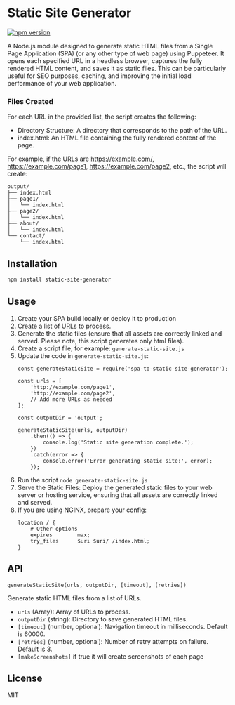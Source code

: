 # Static Site Generator

[![npm version](https://badge.fury.io/js/spa-to-static-site-generator.svg)](https://badge.fury.io/js/spa-to-static-site-generator)

A Node.js module designed to generate static HTML files from a Single Page Application (SPA) (or any other type of web page) using Puppeteer. It opens each specified URL in a headless browser, captures the fully rendered HTML content, and saves it as static files. This can be particularly useful for SEO purposes, caching, and improving the initial load performance of your web application.

### Files Created

For each URL in the provided list, the script creates the following:

- Directory Structure: A directory that corresponds to the path of the URL.
- index.html: An HTML file containing the fully rendered content of the page.

For example, if the URLs are https://example.com/, https://example.com/page1, https://example.com/page2, etc., the script will create:

```
output/
├── index.html
├── page1/
│   └── index.html
├── page2/
│   └── index.html
├── about/
│   └── index.html
└── contact/
    └── index.html
```

## Installation

```bash
npm install static-site-generator
```

## Usage

1. Create your SPA build locally or deploy it to production
2. Create a list of URLs to process.
3. Generate the static files (ensure that all assets are correctly linked and served. Please note, this script generates only html files).
4. Create a script file, for example: `generate-static-site.js`
5. Update the code in `generate-static-site.js`:
    ```
    const generateStaticSite = require('spa-to-static-site-generator');
    
    const urls = [
        'http://example.com/page1',
        'http://example.com/page2',
        // Add more URLs as needed
    ];
    
    const outputDir = 'output';
    
    generateStaticSite(urls, outputDir)
        .then(() => {
            console.log('Static site generation complete.');
        })
        .catch(error => {
            console.error('Error generating static site:', error);
        });
    ```
6. Run the script `node generate-static-site.js`
7. Serve the Static Files: Deploy the generated static files to your web server or hosting service, ensuring that all assets are correctly linked and served.
8. If you are using NGINX, prepare your config:
    ```
    location / {
        # Other options
        expires        max;
        try_files      $uri $uri/ /index.html;
    }
    ```

## API
`generateStaticSite(urls, outputDir, [timeout], [retries])`

Generate static HTML files from a list of URLs.

- `urls` (Array<string>): Array of URLs to process.
- `outputDir` (string): Directory to save generated HTML files.
- `[timeout]` (number, optional): Navigation timeout in milliseconds. Default is 60000.
- `[retries]` (number, optional): Number of retry attempts on failure. Default is 3.
- `[makeScreenshots]` if true it will create screenshots of each page

## License
MIT
